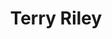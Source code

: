 ---
title: "Terry Riley"
summary: "US American composer . Credited as being the principal instigator of the minimalist/repetitive music genre. He was also the disciple of Indian classical vocalist . Reside in Japan since February 2020."
image: "terry-riley.jpg"
---